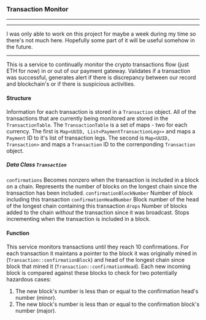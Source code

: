 ### Transaction Monitor
---

***
I was only able to work on this project for maybe a week during my time so there's not much here. Hopefully some part of it will be useful somehow in the future.
***

This is a service to continually monitor the crypto transactions flow (just ETH for now) in or out of our payment gateway. Validates if a transaction was successful, generates alert if there is discrepancy between our record and blockchain's or if there is suspicious activities. 

#### Structure

Information for each transaction is stored in a `Transaction` object. All of the transactions that are currently being monitored are stored in the `TransactionTable`. The `TransactionTable` is a set of maps - two for each currency. The first is `Map<UUID, List<PaymentTransactionLeg>>` and maps a `Payment` ID to it's list of transaction legs. The second is `Map<UUID, Transaction>` and maps a `Transaction` ID to the correnponding `Transaction` object.

##### Data Class `Transaction`
`confirmations`
Becomes nonzero when the transaction is included in a block on a chain. Represents the number of blocks on the longest chain since the transaction has been included.
`confirmationBlockNumber`
Number of block including this transaction
`confirmationHeadNumber`
Block number of the head of the longest chain containing this transaction
`drops`
Number of blocks added to the chain *without* the transaction since it was broadcast. Stops incrementing when the transaction is included in a block.

#### Function
This service monitors transactions until they reach 10 confirmations. For each transaction it maintans a pointer to the block it was originally mined in (`Transaction::confirmationBlock`) and head of the longest chain since block that mined it (`Transaction::confirmationHead`). Each new incoming block is compared against these blocks to check for two potentially hazardous cases:
1. The new block's number is less than or equal to the confirmation head's number (minor).
2. The new block's number is less than or equal to the confirmation block's number (major).
